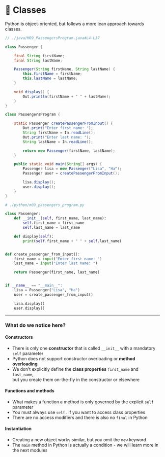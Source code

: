 <!-- .slide: id="-classes" -->

# 🐍 Classes

<!-- .element: class="headline" -->

Python is object-oriented, but follows a more lean approach towards classes.

<div class="sidebyside">

```java
// ./java/M09_PassengersProgram.java#L4-L37

class Passenger {

    final String firstName;
    final String lastName;

    Passenger(String firstName, String lastName) {
        this.firstName = firstName;
        this.lastName = lastName;
    }

    void display() {
        Out.println(firstName + " " + lastName);
    }
}

class PassengersProgram {

    static Passenger createPassengerFromInput() {
        Out.print("Enter first name: ");
        String firstName = In.readLine();
        Out.print("Enter last name: ");
        String lastName = In.readLine();

        return new Passenger(firstName, lastName);
    }

    public static void main(String[] args) {
        Passenger lisa = new Passenger("Lisa", "Ha");
        Passenger user = createPassengerFromInput();

        lisa.display();
        user.display();
    }
}
```

```py [|3|4-6|8-9|12-16|19-24|19|]
# ./python/m09_passengers_program.py

class Passenger:
    def __init__(self, first_name, last_name):
        self.first_name = first_name
        self.last_name = last_name

    def display(self):
        print(self.first_name + " " + self.last_name)


def create_passenger_from_input():
    first_name = input("Enter first name: ")
    last_name = input("Enter last name: ")

    return Passenger(first_name, last_name)


if __name__ == "__main__":
    lisa = Passenger("Lisa", "Ha")
    user = create_passenger_from_input()

    lisa.display()
    user.display()

```

</div>

---

### What do we notice here?

<div class="fragment">

#### Constructors

- There is only one **constructor** that is called `__init__` with a mandatory `self` parameter
- Python does not support constructor overloading or **method overloading**
- We don't explicitly define the **class properties** `first_name` and `last_name`,  
  but you create them on-the-fly in the constructor or elsewhere

</div>
<div class="fragment">

#### Functions and methods

- What makes a function a method is only governed by the explicit `self` parameter
- You must always use `self.` if you want to access class properties
- There are no access modifiers and there is also no `final` in Python

</div>
<div class="fragment">

#### Instantiation

- Creating a new object works similar, but you omit the `new` keyword
- The `main` method in Python is actually a condition - we will learn more in the next modules

</div>
